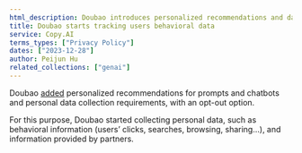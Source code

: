```yaml
---
html_description: Doubao introduces personalized recommendations and data collection with opt-out. Personal data includes behavioral and partner-provided information.
title: Doubao starts tracking users behavioral data
service: Copy.AI
terms_types: ["Privacy Policy"]
dates: ["2023-12-28"]
author: Peijun Hu
related_collections: ["genai"]
---
```


Doubao [added](https://github.com/OpenTermsArchive/GenAI-versions/commit/c799b6fce756dfc6894a2537db01d71d91a4f776) personalized recommendations for prompts and chatbots and personal data collection requirements, with an opt-out option.

For this purpose, Doubao started collecting personal data, such as behavioral information (users’ clicks, searches, browsing, sharing…), and information provided by partners.
